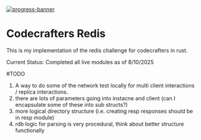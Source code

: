 [![progress-banner](https://backend.codecrafters.io/progress/redis/73340799-3e71-4024-9dea-8894ecb55e5c)](https://app.codecrafters.io/users/codecrafters-bot?r=2qF)

# Codecrafters Redis
This is my implementation of the redis challenge for codecrafters in rust.

Current Status: Completed all live modules as of 8/10/2025

#TODO
1. A way to do some of the network test locally for multi client interactions / replica interactions.
2. there are lots of parameters going into instacne and client (can I encapsulate some of these into sub structs?)
3. more logical directory structure (i.e. creating resp responses should be in resp module)
4. rdb logic for parsing is very procedural, think about better structure functionally
